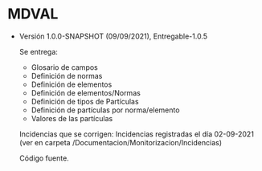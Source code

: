 # MDVAL

- Versión 1.0.0-SNAPSHOT (09/09/2021), Entregable-1.0.5

  Se entrega:
  
  	- Glosario de campos
	- Definición de normas
	- Definición de elementos
	- Definición de elementos/Normas
	- Definición de tipos de Partículas
	- Definición de partículas por norma/elemento
	- Valores de las partículas
	
  Incidencias que se corrigen: Incidencias registradas el día 02-09-2021 (ver en carpeta /Documentacion/Monitorizacion/Incidencias)
  
  Código fuente.
  
  
       
       
 
  
       